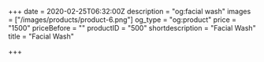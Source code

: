 +++
date = 2020-02-25T06:32:00Z
description = "og:facial wash"
images = ["/images/products/product-6.png"]
og_type = "og:product"
price = "1500"
priceBefore = ""
productID = "500"
shortdescription = "Facial Wash"
title = "Facial Wash"

+++
